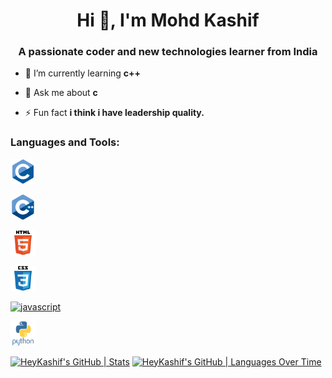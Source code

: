 <h1 align="center">Hi 👋, I'm Mohd Kashif</h1>
<h3 align="center">A passionate coder and new technologies learner from India</h3>

- 🌱 I’m currently learning **c++**

- 💬 Ask me about **c**

- ⚡ Fun fact **i think i have leadership quality.**


<h3 align="left">Languages and Tools:
</h3>
<p align="left">

<a href="https://www.cprogramming.com/" target="_blank"> <img src="https://raw.githubusercontent.com/devicons/devicon/master/icons/c/c-original.svg" alt="c" width="40" height="40"/>
</a>
  
<a href="https://www.w3schools.com/cpp/" target="_blank"> <img src="https://raw.githubusercontent.com/devicons/devicon/master/icons/cplusplus/cplusplus-original.svg" alt="cplusplus" width="40" height="40"/> 
</a> 
  
<a href="https://www.w3.org/html/" target="_blank"> <img src="https://raw.githubusercontent.com/devicons/devicon/master/icons/html5/html5-original-wordmark.svg" alt="html5" width="40" height="40"/>
</a>  
  
<a href="https://www.w3schools.com/css/" target="_blank"> <img src="https://raw.githubusercontent.com/devicons/devicon/master/icons/css3/css3-original-wordmark.svg" alt="css3" width="40" height="40"/> 
</a>
  
<a href="https://www.w3schools.com/js/" target="_blank"> <img src="https://raw.githubusercontent.com/devicons/devicon/master/icons/js/js-original-wordmark.svg" alt="javascript" width="40" height="40"/> 
</a>   

<a href="https://www.w3.org/python/" target="_blank"> <img src="https://raw.githubusercontent.com/devicons/devicon/master/icons/python/python-original-wordmark.svg" alt="python" width="40" height="40"/>
</a>
  
</p>





















<p align="left">

[![HeyKashif's GitHub | Stats](https://stats.quine.sh/HeyKashif/github?theme=light)](https://quine.sh)
  [![HeyKashif's GitHub | Languages Over Time](https://stats.quine.sh/HeyKashif/languages-over-time?theme=light)](https://quine.sh)
  
</p>


